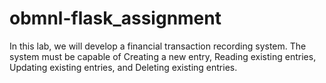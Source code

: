 # obmnl-flask_assignment
In this lab, we will develop a financial transaction recording system. 
The system must be capable of Creating a new entry, Reading existing entries, Updating existing entries, and Deleting existing entries.
